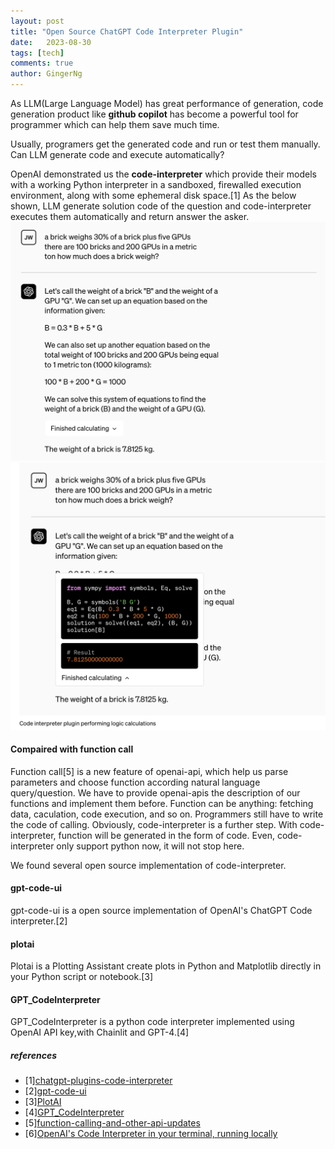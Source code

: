 ```yaml
---
layout: post
title: "Open Source ChatGPT Code Interpreter Plugin"
date:   2023-08-30
tags: [tech]
comments: true
author: GingerNg
---
```

As LLM(Large Language Model) has great performance of generation, code generation product like **github copilot** has become a powerful tool for programmer which can help them save much time.

Usually, programers get the generated code and run or test them manually. Can LLM generate code and execute automatically?

OpenAI demonstrated us the **code-interpreter** which provide their models with a working Python interpreter in a sandboxed, firewalled execution environment, along with some ephemeral disk space.[1]
As the below shown, LLM generate solution code of the question and code-interpreter executes them automatically and return answer the asker.
![code-interpreter-1](https://github.com/GingerNg/gingerng.github.io/blob/master/images/chatgpt-code-interpreter-1.png?raw=true)
![code-interpreter-2](https://github.com/GingerNg/gingerng.github.io/blob/master/images/chatgpt-code-interpreter-2.png?raw=true)
#### Compaired with function call
Function call[5] is a new feature of openai-api, which help us parse parameters and choose function according natural language query/question. We have to provide openai-apis the description of our functions and implement them before. Function can be anything: fetching data, caculation, code execution, and so on. Programmers still have to write the code of calling. Obviously, code-interpreter is a further step. With code-interpreter, function will be generated in the form of code. Even, code-interpreter only support python now, it will not stop here.

We found several open source implementation of code-interpreter.

#### gpt-code-ui
gpt-code-ui is a open source implementation of OpenAI's ChatGPT Code interpreter.[2]

#### plotai
Plotai is a Plotting Assistant create plots in Python and Matplotlib directly in your Python script or notebook.[3]

#### GPT_CodeInterpreter
GPT_CodeInterpreter is a python code interpreter implemented using OpenAI API key,with Chainlit and GPT-4.[4]

##### references
- [1][chatgpt-plugins-code-interpreter](https://openai.com/blog/chatgpt-plugins#code-interpreter)
- [2][gpt-code-ui](https://github.com/ricklamers/gpt-code-ui)
- [3][PlotAI](https://github.com/mljar/plotai)
- [4][GPT_CodeInterpreter](https://github.com/boyueluzhipeng/GPT_CodeInterpreter)
- [5][function-calling-and-other-api-updates](https://openai.com/blog/function-calling-and-other-api-updates)
- [6][OpenAI's Code Interpreter in your terminal, running locally](https://github.com/KillianLucas/open-interpreter)